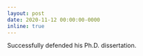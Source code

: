 ```yaml
---
layout: post
date: 2020-11-12 00:00:00-0000
inline: true
---
```


Successfully defended his Ph.D. dissertation.

